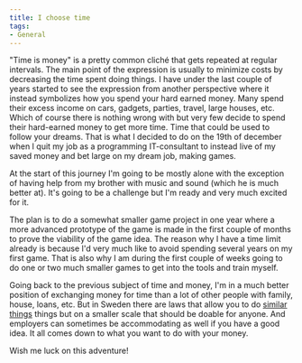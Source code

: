 ```yaml
---
title: I choose time
tags:
- General
---
```


"Time is money" is a pretty common cliché that gets repeated at regular intervals. The main point of the expression is usually to minimize costs by decreasing the time spent doing things. I have under the last couple of years started to see the expression from another perspective where it instead symbolizes how you spend your hard earned money. Many spend their excess income on cars, gadgets, parties, travel, large houses, etc. Which of course there is nothing wrong with but very few decide to spend their hard-earned money to get more time. Time that could be used to follow your dreams. That is what I decided to do on the 19th of december when I quit my job as a programming IT-consultant to instead live of my saved money and bet large on my dream job, making games.

At the start of this journey I'm going to be mostly alone with the exception of having help from my brother with music and sound (which he is much better at). It's going to be a challenge but I'm ready and very much excited for it.

The plan is to do a somewhat smaller game project in one year where a more advanced prototype of the game is made in the first couple of months to prove the viability of the game idea. The reason why I have a time limit already is because I'd very much like to avoid spending several years on my first game. That is also why I am during the first couple of weeks going to do one or two much smaller games to get into the tools and train myself.

Going back to the previous subject of time and money, I'm in a much better position of exchanging money for time than a lot of other people with family, house, loans, etc. But in Sweden there are laws that allow you to do [similar](http://www.riksdagen.se/sv/Dokument-Lagar/Lagar/Svenskforfattningssamling/Lag-19971293-om-ratt-till-l_sfs-1997-1293/) [things](http://www.unionen.se/rad-och-stod/forkortning-av-arbetstid-smabarnsforaldrar) things but on a smaller scale that should be doable for anyone. And employers can sometimes be accommodating as well if you have a good idea. It all comes down to what you want to do with your money.

Wish me luck on this adventure!